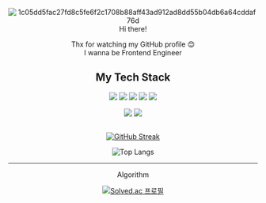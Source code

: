 

<div align="center">

![1c05dd5fac27fd8c5fe6f2c1708b88aff43ad912ad8dd55b04db6a64cddaf76d](https://github.com/YeonShin/YeonShin/assets/127587330/a6c9aed1-8a5c-4b46-a7c2-aa25f0dda878)
<br>
Hi there! 

Thx for watching my GitHub profile 😊
<br/>I wanna be Frontend Engineer



## My Tech Stack

<img src="https://img.shields.io/badge/c++-00599C?style=for-the-badge&logo=c%2B%2B&logoColor=white"> <img src="https://img.shields.io/badge/html5-E34F26?style=for-the-badge&logo=html5&logoColor=white"> <img src="https://img.shields.io/badge/css-1572B6?style=for-the-badge&logo=css3&logoColor=white"> <img src="https://img.shields.io/badge/javascript-F7DF1E?style=for-the-badge&logo=javascript&logoColor=black"> <img src="https://img.shields.io/badge/react-61DAFB?style=for-the-badge&logo=react&logoColor=black">

<img src="https://img.shields.io/badge/github-181717?style=for-the-badge&logo=github&logoColor=white"> <img src="https://img.shields.io/badge/git-F05032?style=for-the-badge&logo=git&logoColor=white">
## 
[![GitHub Streak](https://streak-stats.demolab.com?user=YeonShin&theme=dark&hide_border=true)](https://git.io/streak-stats)

![Top Langs](https://github-readme-stats.vercel.app/api/top-langs/?username=YeonShin&layout=compact&theme=dark)
<hr>
Algorithm

[![Solved.ac
프로필](http://mazassumnida.wtf/api/generate_badge?boj=yeonnim05)](https://solved.ac/yeonnim05)

<!--
**YeonShin/YeonShin** is a ✨ _special_ ✨ repository because its `README.md` (this file) appears on your GitHub profile.

Here are some ideas to get you started:

- 🔭 I’m currently working on ...
- 🌱 I’m currently learning ...
- 👯 I’m looking to collaborate on ...
- 🤔 I’m looking for help with ...
- 💬 Ask me about ...
- 📫 How to reach me: ...
- 😄 Pronouns: ...
- ⚡ Fun fact: ...
-->

</div>

